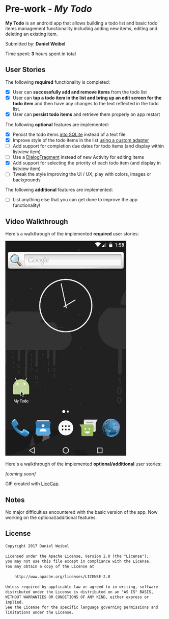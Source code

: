 # Pre-work - *My Todo*

**My Todo** is an android app that allows building a todo list and basic todo items management functionality including adding new items, editing and deleting an existing item.

Submitted by: **Daniel Weibel**

Time spent: **3** hours spent in total


## User Stories

The following **required** functionality is completed:

* [x] User can **successfully add and remove items** from the todo list
* [x] User can **tap a todo item in the list and bring up an edit screen for the todo item** and then have any changes to the text reflected in the todo list.
* [x] User can **persist todo items** and retrieve them properly on app restart

The following **optional** features are implemented:

* [x] Persist the todo items [into SQLite](http://guides.codepath.com/android/Persisting-Data-to-the-Device#sqlite) instead of a text file
* [x] Improve style of the todo items in the list [using a custom adapter](http://guides.codepath.com/android/Using-an-ArrayAdapter-with-ListView)
* [ ] Add support for completion due dates for todo items (and display within listview item)
* [ ] Use a [DialogFragment](http://guides.codepath.com/android/Using-DialogFragment) instead of new Activity for editing items
* [x] Add support for selecting the priority of each todo item (and display in listview item)
* [ ] Tweak the style improving the UI / UX, play with colors, images or backgrounds

The following **additional** features are implemented:

* [ ] List anything else that you can get done to improve the app functionality!


## Video Walkthrough 

Here's a walkthrough of the implemented **required** user stories:

![Video Walkthrough](walkthrough_required.gif)

Here's a walkthrough of the implemented **optional/additional** user stories:

*[coming soon]*

GIF created with [LiceCap](http://www.cockos.com/licecap/).


## Notes

No major difficulties encountered with the basic version of the app. Now working on the optional/additional features.


## License

    Copyright 2017 Daniel Weibel

    Licensed under the Apache License, Version 2.0 (the "License");
    you may not use this file except in compliance with the License.
    You may obtain a copy of the License at

        http://www.apache.org/licenses/LICENSE-2.0

    Unless required by applicable law or agreed to in writing, software
    distributed under the License is distributed on an "AS IS" BASIS,
    WITHOUT WARRANTIES OR CONDITIONS OF ANY KIND, either express or implied.
    See the License for the specific language governing permissions and
    limitations under the License.
